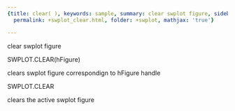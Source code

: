 ```yaml
---
{title: clear( ), keywords: sample, summary: clear swplot figure, sidebar: sw_sidebar,
  permalink: +swplot_clear.html, folder: +swplot, mathjax: 'true'}

---
```

  clear swplot figure
 
  SWPLOT.CLEAR(hFigure)
 
  clears swplot figure correspondign to hFigure handle
 
  SWPLOT.CLEAR
 
  clears the active swplot figure
